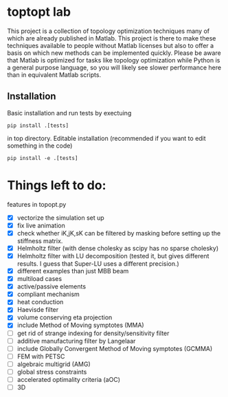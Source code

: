 # toptopt lab 
This project is a collection of topology optimization techniques many of which
are already published in Matlab. This project is there to make these techniques
available to people without Matlab licenses but also to offer a basis on which
new methods can be implemented quickly. Please be aware that Matlab is 
optimized for tasks like topology optimization while Python is a general 
purpose language, so you will likely see slower performance here than in 
equivalent Matlab scripts.

## Installation
Basic installation and run tests by exectuing
```
pip install .[tests]
```
in top directory. Editable installation (recommended if you want to edit 
something in the code) 
```
pip install -e .[tests]
```

# Things left to do:

features in topopt.py 
- [x] vectorize the simulation set up
- [x] fix live animation
- [x] check whether iK,jK,sK can be filtered by masking before setting up the
      stiffness matrix.
- [x] Helmholtz filter (with dense cholesky as scipy has no sparse cholesky)
- [x] Helmholtz filter with LU decomposition (tested it, but gives different
      results. I guess that Super-LU uses a different precision.)
- [x] different examples than just MBB beam
- [x] multiload cases
- [x] active/passive elements
- [x] compliant mechanism
- [x] heat conduction
- [x] Haevisde filter
- [x] volume conserving eta projection
- [x] include Method of Moving symptotes (MMA)
- [ ] get rid of strange indexing for density/sensitivity filter
- [ ] additive manufacturing filter by Langelaar
- [ ] include Globally Convergent Method of Moving symptotes (GCMMA)
- [ ] FEM with PETSC
- [ ] algebraic multigrid (AMG)
- [ ] global stress constraints
- [ ] accelerated optimality criteria (aOC)
- [ ] 3D